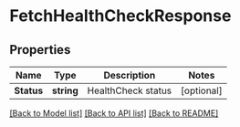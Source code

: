 # FetchHealthCheckResponse

## Properties

Name | Type | Description | Notes
------------ | ------------- | ------------- | -------------
**Status** | **string** | HealthCheck status |[optional] 

[[Back to Model list]](../README.md#documentation-for-models) [[Back to API list]](../README.md#documentation-for-api-endpoints) [[Back to README]](../README.md)


